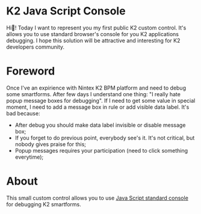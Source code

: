# K2 Java Script Console
Hi👋!
Today I want to represent you my first public K2 custom control. It's allows you to use standard browser's console for you K2 applications debugging.
I hope this solution will be attractive and interesting for K2 developers community.

# Foreword
Once I've an expirience with Nintex K2 BPM platform and need to debug some smartforms. After few days I understand one thing: "I really hate popup message boxes for debugging".
If I need to get some value in special moment, I need to add a message box in rule or add visible data label. It's bad because:
* After debug you should make data label invisible or disable message box;
* If you forget to do previous point, everybody see's it. It's not critical, but nobody gives praise for this;
* Popup messages requires your participation (need to click something everytime);

# About
This small custom control allows you to use [Java Script standard console](https://www.w3schools.com/jsref/obj_console.asp) for debugging K2 smartforms.
